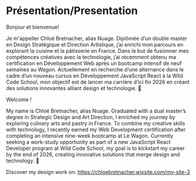# Présentation/Presentation

Bonjour et bienvenue!

Je m'appeller Chloé Bretnacher, alias Nuage. Diplômée d’un double master en Design Stratégique et Direction Artistique, j’ai enrichi mon parcours en explorant la cuisine et la pâtisserie en France. Dans le but de fusionner mes compétences créatives avec la technologie, j’ai récemment obtenu ma certification en Développement Web après un bootcamp intensif de neuf semaines au Wagon. Actuellement en recherche d’une alternance dans le cadre d’un nouveau cursus en Développement JavaScript React à la Wild Code School, mon objectif est de lancer ma carrière d’ici fin 2026 en créant des solutions innovantes alliant design et technologie. 💫



Welcome ! 

My name is Chloé Bretnacher, alias Nuage. Graduated with a dual master’s degree in Strategic Design and Art Direction, I enriched my journey by exploring culinary arts and pastry in France. To combine my creative skills with technology, I recently earned my Web Development certification after completing an intensive nine-week bootcamp at Le Wagon. Currently seeking a work-study opportunity as part of a new JavaScript React Developer program at Wild Code School, my goal is to kickstart my career by the end of 2026, creating innovative solutions that merge design and technology. 💫




Discover my design work on: https://chloebretnacher.wixsite.com/my-site-3

